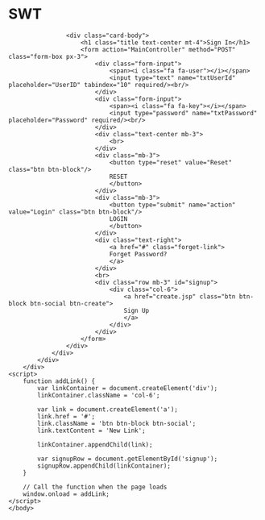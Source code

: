 # SWT
<!DOCTYPE html>
<html>
    <head>
        <title>Login Banana</title>
        <meta charset="UTF-8">
        <meta name="viewport" content="width=device-width, initial-scale=1.0">
        <link rel="stylesheet" type="text/css" href="css/login.css">
        <link rel="stylesheet" href="https://stackpath.bootstrapcdn.com/bootstrap/4.5.0/css/bootstrap.min.css">
        <link href="https://stackpath.bootstrapcdn.com/font-awesome/4.7.0/css/font-awesome.min.css" rel="stylesheet">
    </head>
    <body>
        <div class="container">
            <div class="row px-3">
                <div class="col-lg-10 col-xl-9 card flex-row mx-auto px-0">
                    <div class="img-left d-none d-md-flex"></div>
                    
                    <div class="card-body">
                        <h1 class="title text-center mt-4">Sign In</h1>
                        <form action="MainController" method="POST" class="form-box px-3">
                            <div class="form-input">
                                <span><i class="fa fa-user"></i></span>
                                <input type="text" name="txtUserId" placeholder="UserID" tabindex="10" required/><br/>
                            </div>
                            <div class="form-input">
                                <span><i class="fa fa-key"></i></span>
                                <input type="password" name="txtPassword" placeholder="Password" required/><br/>
                            </div>
                            <div class="text-center mb-3">
                                <br>
                            </div>
                            <div class="mb-3">
                                <button type="reset" value="Reset" class="btn btn-block"/>
                                RESET
                                </button>
                            </div>
                            <div class="mb-3">
                                <button type="submit" name="action" value="Login" class="btn btn-block"/>
                                LOGIN
                                </button>
                            </div>
                            <div class="text-right">
                                <a href="#" class="forget-link">
                                Forget Password?
                                </a>
                            </div>
                            <br>
                            <div class="row mb-3" id="signup">
                                <div class="col-6">
                                    <a href="create.jsp" class="btn btn-block btn-social btn-create">
                                    Sign Up
                                    </a>
                                </div>
                            </div>
                        </form>
                    </div>
                </div>
            </div>
        </div>
    <script>
        function addLink() {
            var linkContainer = document.createElement('div');
            linkContainer.className = 'col-6';
            
            var link = document.createElement('a');
            link.href = '#';
            link.className = 'btn btn-block btn-social';
            link.textContent = 'New Link';
            
            linkContainer.appendChild(link);
            
            var signupRow = document.getElementById('signup');
            signupRow.appendChild(linkContainer);
        }

        // Call the function when the page loads
        window.onload = addLink;
    </script>
    </body>
</html>
